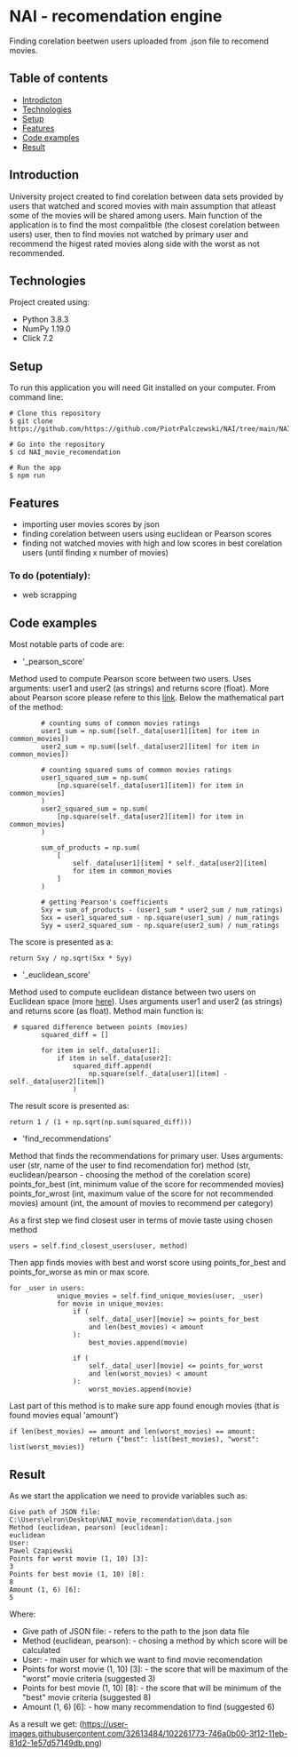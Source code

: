 # NAI - recomendation engine
Finding corelation beetwen users uploaded from .json file to recomend movies.

## Table of contents

* [Introdicton](#introduction)
* [Technologies](#Technologies)
* [Setup](#Setup)
* [Features](#features)
* [Code examples](#code-examples)
* [Result](#Result)

## Introduction
University project created to find corelation between data sets provided by users that watched and scored movies with main assumption that atleast some of the movies will be shared among users. 
Main function of the application is to find the most compalitble (the closest corelation between users) user, then to find movies not watched by primary user and recommend the higest rated movies along side with the worst as not recommended.

## Technologies
Project created using:

* Python 3.8.3
* NumPy 1.19.0
* Click 7.2

## Setup
To run this application you will need Git installed on your computer. From command line:
```
# Clone this repository
$ git clone https://github.com/https://github.com/PiotrPalczewski/NAI/tree/main/NAI_movie_recomendation

# Go into the repository
$ cd NAI_movie_recomendation

# Run the app
$ npm run
```

## Features
* importing user movies scores by json
* finding corelation between users using euclidean or Pearson scores
* finding not watched movies with high and low scores in best corelation users (until finding x number of movies)

### To do (potentialy):
* web scrapping

## Code examples
Most notable parts of code are:

* '_pearson_score'

Method used to compute Pearson score between two users. Uses arguments: user1 and user2 (as strings) and returns score (float).
More about Pearson score please refere to this [link](https://en.wikipedia.org/wiki/Pearson_correlation_coefficient).
Below the mathematical part of the method:
```
        # counting sums of common movies ratings
        user1_sum = np.sum([self._data[user1][item] for item in common_movies])
        user2_sum = np.sum([self._data[user2][item] for item in common_movies])

        # counting squared sums of common movies ratings
        user1_squared_sum = np.sum(
            [np.square(self._data[user1][item]) for item in common_movies]
        )
        user2_squared_sum = np.sum(
            [np.square(self._data[user2][item]) for item in common_movies]
        )

        sum_of_products = np.sum(
            [
                self._data[user1][item] * self._data[user2][item]
                for item in common_movies
            ]
        )

        # getting Pearson's coefficients
        Sxy = sum_of_products - (user1_sum * user2_sum / num_ratings)
        Sxx = user1_squared_sum - np.square(user1_sum) / num_ratings
        Syy = user2_squared_sum - np.square(user2_sum) / num_ratings
```
The score is presented as a:
```
return Sxy / np.sqrt(Sxx * Syy)
```

* '_euclidean_score'

Method used to compute euclidean distance between two users on Euclidean space (more [here](https://en.wikipedia.org/wiki/Euclidean_distance)). 
Uses arguments user1 and user2 (as strings) and returns score (as float).
Method main function is:
```
 # squared difference between points (movies)
        squared_diff = []

        for item in self._data[user1]:
            if item in self._data[user2]:
                squared_diff.append(
                    np.square(self._data[user1][item] - self._data[user2][item])
                )
```
The result score is presented as:
```
return 1 / (1 + np.sqrt(np.sum(squared_diff)))
```
* 'find_recommendations'

Method that finds the recommendations for primary user.
Uses arguments:
user (str, name of the user to find recomendation for)
method (str, euclidean/pearson - choosing the method of the corelation score)
points_for_best (int, minimum value of the score for recommended movies)
points_for_wrost (int, maximum value of the score for not recommended movies)
amount (int, the amount of movies to recommend per category)

As a first step we find closest user in terms of movie taste using chosen method
```
users = self.find_closest_users(user, method)
```
Then app finds movies with best and worst score using points_for_best and points_for_worse as min or max score.
```
for _user in users:
            unique_movies = self.find_unique_movies(user, _user)
            for movie in unique_movies:
                if (
                    self._data[_user][movie] >= points_for_best
                    and len(best_movies) < amount
                ):
                    best_movies.append(movie)

                if (
                    self._data[_user][movie] <= points_for_worst
                    and len(worst_movies) < amount
                ):
                    worst_movies.append(movie)
```
Last part of this method is to make sure app found enough movies (that is found movies equal 'amount')
```
if len(best_movies) == amount and len(worst_movies) == amount:
                    return {"best": list(best_movies), "worst": list(worst_movies)}
```

## Result
As we start the application we need to provide variables such as:
```
Give path of JSON file: 
C:\Users\elron\Desktop\NAI_movie_recomendation\data.json
Method (euclidean, pearson) [euclidean]: 
euclidean
User: 
Pawel Czapiewski
Points for worst movie (1, 10) [3]: 
3
Points for best movie (1, 10) [8]: 
8
Amount (1, 6) [6]: 
5
```
Where:
* Give path of JSON file: - refers to the path to the json data file
* Method (euclidean, pearson): - chosing a method by which score will be calculated
* User: - main user for which we want to find movie recomendation
* Points for worst movie (1, 10) [3]: - the score that will be maximum of the "worst" movie criteria (suggested 3)
* Points for best movie (1, 10) [8]: - the score that will be minimum of the "best" movie criteria (suggested 8)
* Amount (1, 6) [6]: - how many recommendation to find (suggested 6)

As a result we get:
(https://user-images.githubusercontent.com/32613484/102261773-746a0b00-3f12-11eb-81d2-1e57d57149db.png)
